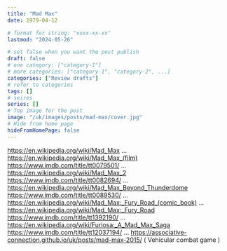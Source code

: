 ```yaml
---
title: "Mad Max"
date: 1979-04-12

# format for string: "xxxx-xx-xx"
lastmod: "2024-05-26"

# set false when you want the post publish
draft: false
# one category: ["category-1"]
# more categories: ["category-1", "category-2", ...]
categories: ["Review drafts"]
# refer to categories
tags: []
# seires
series: []
# Top image for the post
image: "/uk/images/posts/mad-max/cover.jpg"
# Hide from home page
hideFromHomePage: false
---
```

https://en.wikipedia.org/wiki/Mad_Max
...
https://en.wikipedia.org/wiki/Mad_Max_(film)
https://www.imdb.com/title/tt0079501/
...
https://en.wikipedia.org/wiki/Mad_Max_2
https://www.imdb.com/title/tt0082694/
...
https://en.wikipedia.org/wiki/Mad_Max_Beyond_Thunderdome
https://www.imdb.com/title/tt0089530/
...
https://en.wikipedia.org/wiki/Mad_Max:_Fury_Road_(comic_book)
...
https://en.wikipedia.org/wiki/Mad_Max:_Fury_Road
https://www.imdb.com/title/tt1392190/
...
https://en.wikipedia.org/wiki/Furiosa:_A_Mad_Max_Saga
https://www.imdb.com/title/tt12037194/
...
https://associative-connection.github.io/uk/posts/mad-max-2015/ ( Vehicular combat game )
<!--more-->